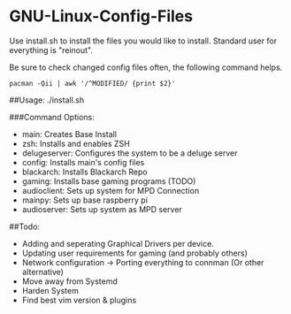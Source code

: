 # GNU-Linux-Config-Files

Use install.sh to install the files you would like to install. Standard user for everything is "reinout".

Be sure to check changed config files often, the following command helps.
```
pacman -Qii | awk '/^MODIFIED/ {print $2}'
```
##Usage:
./install.sh

###Command Options:
  - main: Creates Base Install
  - zsh: Installs and enables ZSH
  - delugeserver: Configures the system to be  a deluge server
  - config: Installs main's config files
  - blackarch: Installs Blackarch Repo
  - gaming: Installs base gaming programs (TODO)
  - audioclient: Sets up system for MPD Connection
  - mainpy: Sets up base raspberry pi
  - audioserver: Sets up system as MPD server

##Todo:
  - Adding and seperating Graphical Drivers per device.
  - Updating user requirements for gaming (and probably others)
  - Network configuration -> Porting everything to connman (Or other
    alternative) 
  - Move away from Systemd
  - Harden System
  - Find best vim version & plugins
